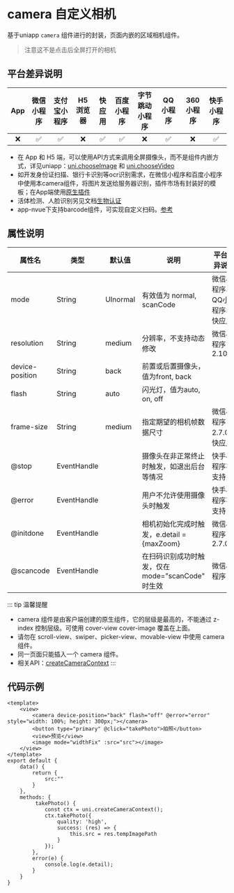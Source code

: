 # camera 自定义相机
基于uniapp `camera` 组件进行的封装，页面内嵌的区域相机组件。

> 注意这不是点击后全屏打开的相机

## 平台差异说明
| App | 微信小程序 | 支付宝小程序 | H5浏览器 | 快应用 | 百度小程序 | 字节跳动小程序 | QQ小程序 | 360小程序 | 快手小程序 |
| :-: | :-: | :-: | :-: | :-: | :-: | :-: | :-: | :-: | :-: |
| ❌ | ✅ | ✅ | ❌ | ✅ | ✅ | ❌ | ✅ | ❌ | ✅ | 

 - 在 App 和 H5 端，可以使用API方式来调用全屏摄像头，而不是组件内嵌方式，详见uniapp：[uni.chooseImage](https://uniapp.dcloud.io/api/media/image?id=chooseimage) 和 [uni.chooseVideo](https://uniapp.dcloud.io/api/media/video?id=choosevideo)
 - 如开发身份证扫描、银行卡识别等ocr识别需求，在微信小程序和百度小程序中使用本camera组件，将图片发送给服务器识别，插件市场有封装好的模板；在App端使用[原生插件](https://ext.dcloud.net.cn/search?q=ocr)
 - 活体检测、人脸识别另见文档[生物认证](https://uniapp.dcloud.io/api/system/authentication)
 - app-nvue下支持barcode组件，可实现自定义扫码。[参考](https://uniapp.dcloud.io/component/barcode)

## 属性说明
| 属性名 | 类型 | 默认值 | 说明 | 平台差异说明 |
| ------ | ------ | ------ | ------ | ------ |
| mode  | String | UInormal | 有效值为 normal, scanCode | 微信小程序、QQ小程序、快应用 |
| resolution  | String | medium | 分辨率，不支持动态修改 | 微信小程序2.10.0 |
| device-position  | String | back | 前置或后置摄像头，值为front, back |  |
| flash  | String | auto | 闪光灯，值为auto, on, off |  |
| frame-size  | String | medium | 指定期望的相机帧数据尺寸 | 微信小程序2.7.0、快应用 |
| @stop  | EventHandle |  | 摄像头在非正常终止时触发，如退出后台等情况 | 快手小程序不支持 |
| @error  | EventHandle |  | 用户不允许使用摄像头时触发 | 快手小程序不支持 |
| @initdone  | EventHandle |  | 相机初始化完成时触发，e.detail = {maxZoom} | 微信小程序2.7.0 |
| @scancode  | EventHandle |  | 在扫码识别成功时触发，仅在 mode="scanCode" 时生效 | 微信小程序 |

::: tip 温馨提醒

 - camera 组件是由客户端创建的原生组件，它的层级是最高的，不能通过 z-index 控制层级。可使用 cover-view cover-image 覆盖在上面。
 - 请勿在 scroll-view、swiper、picker-view、movable-view 中使用 camera 组件。
 - 同一页面只能插入一个 camera 组件。
 - 相关API：[createCameraContext](https://uniapp.dcloud.io/api/media/camera-context)
:::

## 代码示例
```vue
<template>
    <view>
        <camera device-position="back" flash="off" @error="error" style="width: 100%; height: 300px;"></camera>
        <button type="primary" @click="takePhoto">拍照</button>
        <view>预览</view>
        <image mode="widthFix" :src="src"></image>
    </view>
</template>
export default {
    data() {
        return {
            src:""
        }
    },
    methods: {
         takePhoto() {
            const ctx = uni.createCameraContext();
            ctx.takePhoto({
                quality: 'high',
                success: (res) => {
                    this.src = res.tempImagePath
                }
            });
        },
        error(e) {
            console.log(e.detail);
        }
    }
}
```